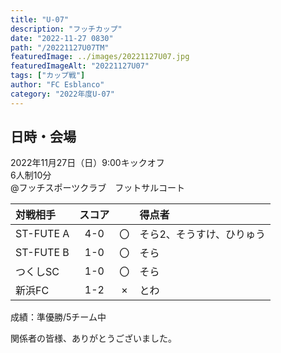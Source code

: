 ```yaml
---
title: "U-07"
description: "フッチカップ"
date: "2022-11-27 0830"
path: "/20221127U07TM"
featuredImage: ../images/20221127U07.jpg
featuredImageAlt: "20221127U07"
tags: ["カップ戦"]
author: "FC Esblanco"
category: "2022年度U-07"
---
```


## 日時・会場

2022年11月27日（日）9:00キックオフ<br>
6人制10分<br>
@フッチスポーツクラブ　フットサルコート

| 対戦相手| スコア |   | 得点者  |
|:----|:------:|:-:|:--------|
| ST-FUTE A | 4-0 | 〇 |そら2、そうすけ、ひりゅう|
| ST-FUTE B | 1-0 | 〇 |そら|
| つくしSC | 1-0 | 〇 |そら|
| 新浜FC | 1-2 | × |とわ|

成績：準優勝/5チーム中

関係者の皆様、ありがとうございました。